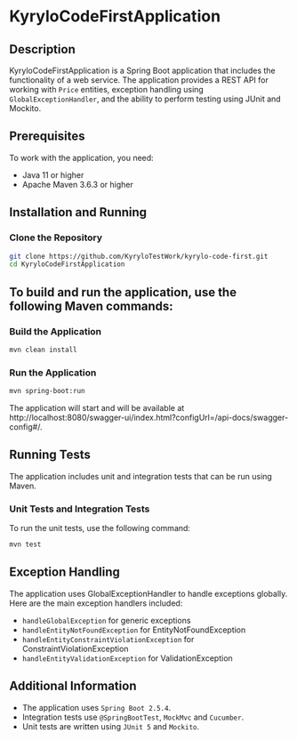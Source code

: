 # KyryloCodeFirstApplication

## Description

KyryloCodeFirstApplication is a Spring Boot application that includes the functionality of a web service. The application provides a REST API for working with `Price` entities, exception handling using `GlobalExceptionHandler`, and the ability to perform testing using JUnit and Mockito.

## Prerequisites

To work with the application, you need:
- Java 11 or higher
- Apache Maven 3.6.3 or higher

## Installation and Running

### Clone the Repository

```bash
git clone https://github.com/KyryloTestWork/kyrylo-code-first.git
cd KyryloCodeFirstApplication
```
## To build and run the application, use the following Maven commands:
### Build the Application
```bash
mvn clean install
```
### Run the Application
````bash
mvn spring-boot:run
````
The application will start and will be available at http://localhost:8080/swagger-ui/index.html?configUrl=/api-docs/swagger-config#/.

## Running Tests
The application includes unit and integration tests that can be run using Maven.
### Unit Tests and Integration Tests
To run the unit tests, use the following command:
```bash
mvn test
```

## Exception Handling
The application uses GlobalExceptionHandler to handle exceptions globally. Here are the main exception handlers included:
- `handleGlobalException` for generic exceptions
- `handleEntityNotFoundException` for EntityNotFoundException
- `handleEntityConstraintViolationException` for ConstraintViolationException
- `handleEntityValidationException` for ValidationException

## Additional Information
- The application uses `Spring Boot 2.5.4`.
- Integration tests use `@SpringBootTest`, `MockMvc` and `Cucumber`.
- Unit tests are written using `JUnit 5` and `Mockito`.
